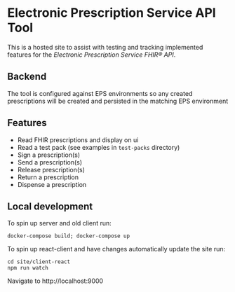 # Electronic Prescription Service API Tool

This is a hosted site to assist with testing and tracking implemented features for the *Electronic Prescription Service FHIR® API*.

## Backend

The tool is configured against EPS environments so any created prescriptions will be created and persisted in the matching EPS environment

## Features

* Read FHIR prescriptions and display on ui
* Read a test pack (see examples in `test-packs` directory)
* Sign a prescription(s)
* Send a prescription(s)
* Release prescription(s)
* Return a prescription
* Dispense a prescription

## Local development

To spin up server and old client run:

```
docker-compose build; docker-compose up
```

To spin up react-client and have changes automatically update the site run:

```
cd site/client-react
npm run watch
```

Navigate to http://localhost:9000

